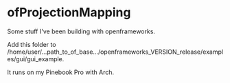 # ofProjectionMapping

Some stuff I've been building with openframeworks.

Add this folder to /home/user/...path_to_of_base.../openframeworks_VERSION_release/examples/gui/gui_example.

It runs on my Pinebook Pro with Arch.

